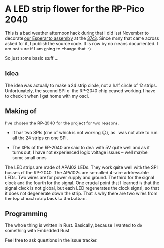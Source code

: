 # A LED strip flower for the RP-Pico 2040

This is a bad weather afternoon hack during that I did last November to
decorate [our Esperanto assembly](https://events.ccc.de/congress/2023/hub/en/assembly/esperanto/)
at the [37c3](https://events.ccc.de/congress/2023/infos/startpage.html).  Since
many that came across asked for it, I publish the source code. It is now by no
means documented.  I am not sure if I am going to change that.  :)

So just some basic stuff …


## Idea

The idea was actually to make a 24 strip circle, not a half circle of 12
strips.  Unfortunately, the second SPI of the RP-2040 chip ceased working. I
have to check it when I get home with my osci.


## Making of

I've chosen the RP-2040 for the project for two reasons.

* It has two SPIs (one of which is not working ☹️), as I was not able to run all
  the 24 strips on one SPI.

* The SPIs of the RP-2040 are said to deal with 5V quite well and as it turns
  out, I have not experienced logic voltage issues – well maybe some small ones.

The LED strips are made of APA102 LEDs.  They work quite well with the SPI
busses of the RP-2040.  The APA102s are so-called 4-wire addressable LEDs.  Two
wires are for power supply and ground. The third for the signal clock and the
fourth for the signal.  One crucial point that I learned is that the signal
clock is not global, but each LED regenerates the clock signal, so that it does
not degenerate down the strip.  That is why there are two wires from the top of
each strip back to the bottom.


## Programming

The whole thing is written in Rust. Basically, because I wanted to do something
with Embedded Rust.


Feel free to ask questions in the issue tracker.
